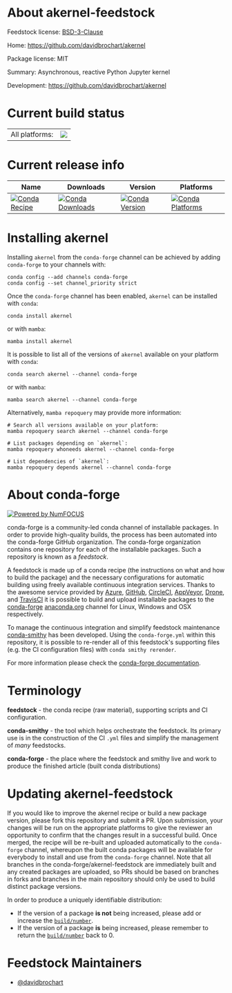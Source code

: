 About akernel-feedstock
=======================

Feedstock license: [BSD-3-Clause](https://github.com/conda-forge/akernel-feedstock/blob/main/LICENSE.txt)

Home: https://github.com/davidbrochart/akernel

Package license: MIT

Summary: Asynchronous, reactive Python Jupyter kernel

Development: https://github.com/davidbrochart/akernel

Current build status
====================


<table><tr><td>All platforms:</td>
    <td>
      <a href="https://dev.azure.com/conda-forge/feedstock-builds/_build/latest?definitionId=12831&branchName=main">
        <img src="https://dev.azure.com/conda-forge/feedstock-builds/_apis/build/status/akernel-feedstock?branchName=main">
      </a>
    </td>
  </tr>
</table>

Current release info
====================

| Name | Downloads | Version | Platforms |
| --- | --- | --- | --- |
| [![Conda Recipe](https://img.shields.io/badge/recipe-akernel-green.svg)](https://anaconda.org/conda-forge/akernel) | [![Conda Downloads](https://img.shields.io/conda/dn/conda-forge/akernel.svg)](https://anaconda.org/conda-forge/akernel) | [![Conda Version](https://img.shields.io/conda/vn/conda-forge/akernel.svg)](https://anaconda.org/conda-forge/akernel) | [![Conda Platforms](https://img.shields.io/conda/pn/conda-forge/akernel.svg)](https://anaconda.org/conda-forge/akernel) |

Installing akernel
==================

Installing `akernel` from the `conda-forge` channel can be achieved by adding `conda-forge` to your channels with:

```
conda config --add channels conda-forge
conda config --set channel_priority strict
```

Once the `conda-forge` channel has been enabled, `akernel` can be installed with `conda`:

```
conda install akernel
```

or with `mamba`:

```
mamba install akernel
```

It is possible to list all of the versions of `akernel` available on your platform with `conda`:

```
conda search akernel --channel conda-forge
```

or with `mamba`:

```
mamba search akernel --channel conda-forge
```

Alternatively, `mamba repoquery` may provide more information:

```
# Search all versions available on your platform:
mamba repoquery search akernel --channel conda-forge

# List packages depending on `akernel`:
mamba repoquery whoneeds akernel --channel conda-forge

# List dependencies of `akernel`:
mamba repoquery depends akernel --channel conda-forge
```


About conda-forge
=================

[![Powered by
NumFOCUS](https://img.shields.io/badge/powered%20by-NumFOCUS-orange.svg?style=flat&colorA=E1523D&colorB=007D8A)](https://numfocus.org)

conda-forge is a community-led conda channel of installable packages.
In order to provide high-quality builds, the process has been automated into the
conda-forge GitHub organization. The conda-forge organization contains one repository
for each of the installable packages. Such a repository is known as a *feedstock*.

A feedstock is made up of a conda recipe (the instructions on what and how to build
the package) and the necessary configurations for automatic building using freely
available continuous integration services. Thanks to the awesome service provided by
[Azure](https://azure.microsoft.com/en-us/services/devops/), [GitHub](https://github.com/),
[CircleCI](https://circleci.com/), [AppVeyor](https://www.appveyor.com/),
[Drone](https://cloud.drone.io/welcome), and [TravisCI](https://travis-ci.com/)
it is possible to build and upload installable packages to the
[conda-forge](https://anaconda.org/conda-forge) [anaconda.org](https://anaconda.org/)
channel for Linux, Windows and OSX respectively.

To manage the continuous integration and simplify feedstock maintenance
[conda-smithy](https://github.com/conda-forge/conda-smithy) has been developed.
Using the ``conda-forge.yml`` within this repository, it is possible to re-render all of
this feedstock's supporting files (e.g. the CI configuration files) with ``conda smithy rerender``.

For more information please check the [conda-forge documentation](https://conda-forge.org/docs/).

Terminology
===========

**feedstock** - the conda recipe (raw material), supporting scripts and CI configuration.

**conda-smithy** - the tool which helps orchestrate the feedstock.
                   Its primary use is in the construction of the CI ``.yml`` files
                   and simplify the management of *many* feedstocks.

**conda-forge** - the place where the feedstock and smithy live and work to
                  produce the finished article (built conda distributions)


Updating akernel-feedstock
==========================

If you would like to improve the akernel recipe or build a new
package version, please fork this repository and submit a PR. Upon submission,
your changes will be run on the appropriate platforms to give the reviewer an
opportunity to confirm that the changes result in a successful build. Once
merged, the recipe will be re-built and uploaded automatically to the
`conda-forge` channel, whereupon the built conda packages will be available for
everybody to install and use from the `conda-forge` channel.
Note that all branches in the conda-forge/akernel-feedstock are
immediately built and any created packages are uploaded, so PRs should be based
on branches in forks and branches in the main repository should only be used to
build distinct package versions.

In order to produce a uniquely identifiable distribution:
 * If the version of a package **is not** being increased, please add or increase
   the [``build/number``](https://docs.conda.io/projects/conda-build/en/latest/resources/define-metadata.html#build-number-and-string).
 * If the version of a package **is** being increased, please remember to return
   the [``build/number``](https://docs.conda.io/projects/conda-build/en/latest/resources/define-metadata.html#build-number-and-string)
   back to 0.

Feedstock Maintainers
=====================

* [@davidbrochart](https://github.com/davidbrochart/)

